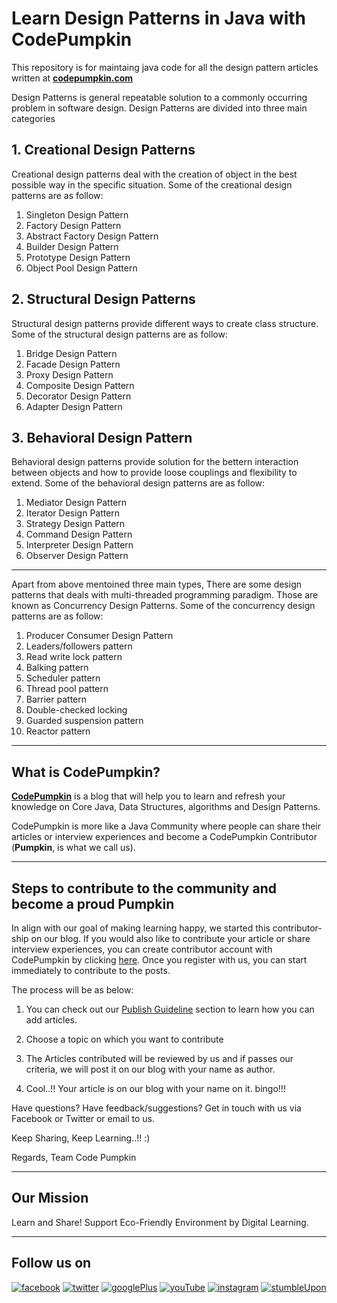# Learn Design Patterns in Java with CodePumpkin

This repository is for maintaing java code for all the design pattern articles written at **[codepumpkin.com](http://codepumpkin.com)**

Design Patterns is general repeatable solution to a commonly occurring problem in software design. Design Patterns are divided into three main categories

## 1. Creational Design Patterns  
Creational design patterns deal with the creation of object in the best possible way in the specific situation. Some of the creational design patterns are as follow:

  1. Singleton Design Pattern
  1. Factory Design Pattern
  1. Abstract Factory Design Pattern
  1. Builder Design Pattern
  1. Prototype Design Pattern
  1. Object Pool Design Pattern

## 2. Structural Design Patterns 
Structural design patterns  provide different ways to create class structure. Some of the structural design patterns are as follow:

  1. Bridge Design Pattern
  1. Facade Design Pattern
  1. Proxy Design Pattern
  1. Composite Design Pattern
  1. Decorator Design Pattern
  1. Adapter Design Pattern
  
## 3. Behavioral Design Pattern 
Behavioral design patterns provide solution for the bettern interaction between objects and how to provide loose couplings and flexibility to extend. Some of the behavioral design patterns are as follow:
  1. Mediator Design Pattern
  1. Iterator Design Pattern
  1. Strategy Design Pattern
  1. Command Design Pattern
  1. Interpreter Design Pattern
  1. Observer Design Pattern

***

Apart from above mentoined three main types, There are some design patterns that deals with multi-threaded programming paradigm. Those are known as Concurrency Design Patterns.  Some of the concurrency design patterns are as follow:

1. Producer Consumer Design Pattern
1. Leaders/followers pattern
1. Read write lock pattern
1. Balking pattern
1. Scheduler pattern
1. Thread pool pattern
1. Barrier pattern
1. Double-checked locking
1. Guarded suspension pattern
1. Reactor pattern

***

## What is CodePumpkin?

**[CodePumpkin](http://codepumpkin.com)** is a blog that will help you to learn and refresh your knowledge on Core Java, Data Structures, algorithms and Design Patterns. 

CodePumpkin is more like a Java Community where people can share their articles or interview experiences and become a CodePumpkin Contributor (**Pumpkin**, is what we call us). 

***

## Steps to contribute to the community and become a proud Pumpkin

In align with our goal of making learning happy, we started this contributor-ship on our blog. If you would also like to contribute your article or share interview experiences, you can create contributor account with CodePumpkin by clicking [here](http://codepumpkin.com/wp-login.php?action=register). Once you register with us, you can start immediately to contribute to the posts.

The process will be as below:

1.  You can check out our [Publish Guideline](http://codepumpkin.com/wp-admin/admin.php?page=wp-help-documents) section to learn how you can add articles.

1.  Choose a topic on which you want to contribute

1.  The Articles contributed will be reviewed by us and if passes our criteria, we will post it on our blog with your name as author.

1.  Cool..!! Your article is on our blog with your name on it. bingo!!! 

Have questions? Have feedback/suggestions? Get in touch with us via Facebook or Twitter or email to us. 

Keep Sharing, Keep Learning..!! :) 

Regards,
Team Code Pumpkin

***

## Our Mission

Learn and Share! 
Support Eco-Friendly Environment by Digital Learning.

***
## Follow us on 

[![facebook](http://codepumpkin.com/wp-content/uploads/2018/01/facebook.png)](https://www.facebook.com/codepumpkin "facebook") [![twitter](http://codepumpkin.com/wp-content/uploads/2018/01/twitter.png)](https://twitter.com/codepumpkins) [![googlePlus](http://codepumpkin.com/wp-content/uploads/2018/01/googlePlus.png)](https://plus.google.com/u/2/+CodePumpkin) [![youTube](http://codepumpkin.com/wp-content/uploads/2018/01/if_youtube_313083.png)](https://www.youtube.com/channel/UCThoaEDuMskM7wX3xTXfD-Q) [![instagram](http://codepumpkin.com/wp-content/uploads/2018/01/instagram-1.png)](https://www.instagram.com/codepumpkin/) [![stumbleUpon](http://codepumpkin.com/wp-content/uploads/2018/01/stumbleUpon.png)](https://www.stumbleupon.com/stumbler/codepumpkin)
